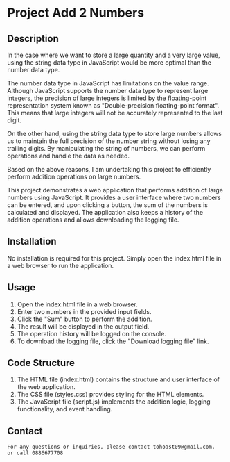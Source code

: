 # Project Add 2 Numbers
## Description

In the case where we want to store a large quantity and a very large value, using the string data type in JavaScript would be more optimal than the number data type.

The number data type in JavaScript has limitations on the value range. Although JavaScript supports the number data type to represent large integers, the precision of large integers is limited by the floating-point representation system known as "Double-precision floating-point format". This means that large integers will not be accurately represented to the last digit.

On the other hand, using the string data type to store large numbers allows us to maintain the full precision of the number string without losing any trailing digits. By manipulating the string of numbers, we can perform operations and handle the data as needed.

Based on the above reasons, I am undertaking this project to efficiently perform addition operations on large numbers.

This project demonstrates a web application that performs addition of large numbers using JavaScript. It provides a user interface where two numbers can be entered, and upon clicking a button, the sum of the numbers is calculated and displayed. The application also keeps a history of the addition operations and allows downloading the logging file.

## Installation
No installation is required for this project. Simply open the index.html file in a web browser to run the application.

## Usage
1. Open the index.html file in a web browser.
2. Enter two numbers in the provided input fields.
3. Click the "Sum" button to perform the addition.
4. The result will be displayed in the output field.
5. The operation history will be logged on the console.
6. To download the logging file, click the "Download logging file" link.

## Code Structure

1. The HTML file (index.html) contains the structure and user interface of the web application.
2. The CSS file (styles.css) provides styling for the HTML elements.
3. The JavaScript file (script.js) implements the addition logic, logging functionality, and event handling.


## Contact 
    For any questions or inquiries, please contact tohoast09@gmail.com.
    or call 0886677708




